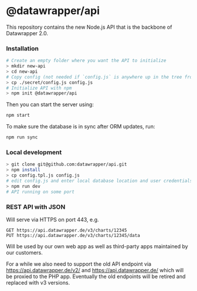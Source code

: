 # @datawrapper/api

This repository contains the new Node.js API that is the backbone of Datawrapper 2.0.

### Installation

```sh
# Create an empty folder where you want the API to initialize
> mkdir new-api
> cd new-api
# Copy config (not needed if `config.js` is anywhere up in the tree from `new-api/`)
> cp ./secret/config.js config.js
# Initialize API with npm
> npm init @datawrapper/api
```

Then you can start the server using:

```sh
npm start
```

To make sure the database is in sync after ORM updates, run:

```sh
npm run sync
```

### Local development

```sh
> git clone git@github.com:datawrapper/api.git
> npm install
> cp config.tpl.js config.js
# edit config.js and enter local database location and user credentials
> npm run dev
# API running on some port
```

### REST API with JSON

Will serve via HTTPS on port 443, e.g.

    GET https://api.datawrapper.de/v3/charts/12345
    PUT https://api.datawrapper.de/v3/charts/12345/data

Will be used by our own web app as well as third-party apps maintained by our customers.

For a while we also need to support the old API endpoint via https://api.datawrapper.de/v2/ and https://api.datawrapper.de/ which will be proxied to the PHP app. Eventually the old endpoints will be retired and replaced with v3 versions.
